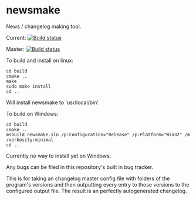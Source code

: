 # newsmake
News / changelog making tool.

Current: [![Build status](https://ci.appveyor.com/api/projects/status/h93bwvkrh8cfvgde?svg=true)](https://ci.appveyor.com/project/Elskom/newsmake)

Master: [![Build status](https://ci.appveyor.com/api/projects/status/h93bwvkrh8cfvgde/branch/master?svg=true)](https://ci.appveyor.com/project/Elskom/newsmake/branch/master)

To build and install on linux:

    cd build
    cmake ..
    make
    sudo make install
    cd ..

Will install newsmake to 'usr/local/bin'.

To build on Windows:

    cd build
    cmake ..
    msbuild newsmake.sln /p:Configuration="Release" /p:Platform="Win32" /m /verbosity:minimal
    cd ..

Currently no way to install yet on Windows.

Any bugs can be filed in this repository's built in bug tracker.

This is for taking an changelog master config file with folders of
the program's versions and then outputting every entry to those
versions to the configured output file. The result is an perfectly
autogenerated changelog.
